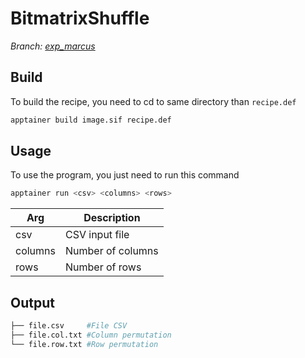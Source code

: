 # BitmatrixShuffle

<i>Branch: <u>exp_marcus</u></i>

## Build

To build the recipe, you need to cd to same directory than  ``recipe.def``

```bash
apptainer build image.sif recipe.def
```

## Usage

To use the program, you just need to run this command

```bash
apptainer run <csv> <columns> <rows>
```

Arg|Description
--|--
csv|CSV input file
columns|Number of columns
rows|Number of rows

## Output

```bash
├── file.csv     #File CSV
├── file.col.txt #Column permutation
└── file.row.txt #Row permutation
```
